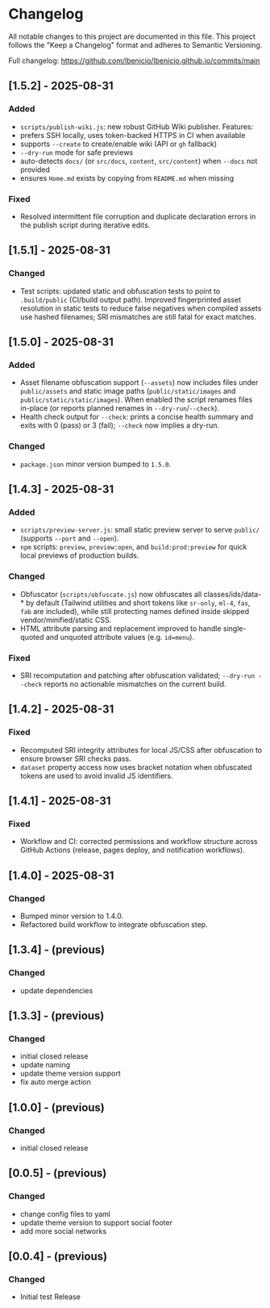 # Changelog

All notable changes to this project are documented in this file. This project follows the "Keep a Changelog" format and adheres to Semantic Versioning.

Full changelog: <https://github.com/lbenicio/lbenicio.github.io/commits/main>

## [1.5.2] - 2025-08-31

### Added

- `scripts/publish-wiki.js`: new robust GitHub Wiki publisher. Features:
- prefers SSH locally, uses token-backed HTTPS in CI when available
- supports `--create` to create/enable wiki (API or `gh` fallback)
- `--dry-run` mode for safe previews
- auto-detects `docs/` (or `src/docs`, `content`, `src/content`) when `--docs` not provided
- ensures `Home.md` exists by copying from `README.md` when missing

### Fixed

- Resolved intermittent file corruption and duplicate declaration errors in the publish script during iterative edits.

## [1.5.1] - 2025-08-31

### Changed

- Test scripts: updated static and obfuscation tests to point to `.build/public` (CI/build output path). Improved fingerprinted asset resolution in static tests to reduce false negatives when compiled assets use hashed filenames; SRI mismatches are still fatal for exact matches.

## [1.5.0] - 2025-08-31

### Added

- Asset filename obfuscation support (`--assets`) now includes files under `public/assets` and static image paths (`public/static/images` and `public/static/static/images`). When enabled the script renames files in-place (or reports planned renames in `--dry-run`/`--check`).
- Health check output for `--check`: prints a concise health summary and exits with 0 (pass) or 3 (fail); `--check` now implies a dry-run.

### Changed

- `package.json` minor version bumped to `1.5.0`.

## [1.4.3] - 2025-08-31

### Added

- `scripts/preview-server.js`: small static preview server to serve `public/` (supports `--port` and `--open`).
- `npm` scripts: `preview`, `preview:open`, and `build:prod:preview` for quick local previews of production builds.

### Changed

- Obfuscator (`scripts/obfuscate.js`) now obfuscates all classes/ids/data-* by default (Tailwind utilities and short tokens like `sr-only`, `ml-4`, `fas`, `fab` are included), while still protecting names defined inside skipped vendor/minified/static CSS.
- HTML attribute parsing and replacement improved to handle single-quoted and unquoted attribute values (e.g. `id=menu`).

### Fixed

- SRI recomputation and patching after obfuscation validated; `--dry-run --check` reports no actionable mismatches on the current build.

## [1.4.2] - 2025-08-31

### Fixed

- Recomputed SRI integrity attributes for local JS/CSS after obfuscation to ensure browser SRI checks pass.
- `dataset` property access now uses bracket notation when obfuscated tokens are used to avoid invalid JS identifiers.

## [1.4.1] - 2025-08-31

### Fixed

- Workflow and CI: corrected permissions and workflow structure across GitHub Actions (release, pages deploy, and notification workflows).

## [1.4.0] - 2025-08-31

### Changed

- Bumped minor version to 1.4.0.
- Refactored build workflow to integrate obfuscation step.

## [1.3.4] - (previous)

### Changed

- update dependencies

## [1.3.3] - (previous)

### Changed

- initial closed release
- update naming
- update theme version support
- fix auto merge action

## [1.0.0] - (previous)

### Changed

- initial closed release

## [0.0.5] - (previous)

### Changed

- change config files to yaml
- update theme version to support social footer
- add more social networks

## [0.0.4] - (previous)

### Changed

- Initial test Release
